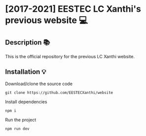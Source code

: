 # [2017-2021] EESTEC LC Xanthi's previous website 💻
## Description 📚
This is the official repository for the previous LC Xanthi website. 
## Installation 💡 
Download/clone the source code
```
git clone https://github.com/EESTECXanthi/website
```
Install dependencies
```
npm i
```
Run the project
```
npm run dev 
```
